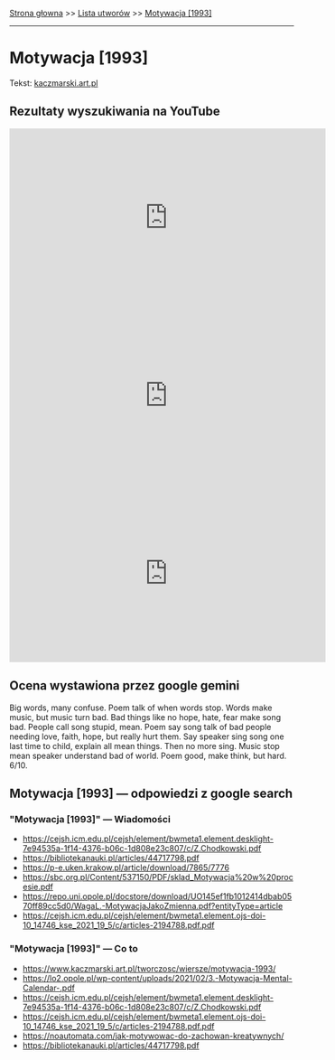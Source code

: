 [Strona głowna](../index.md) >> [Lista utworów](../list.md) >> [Motywacja [1993]](290.md)

---

# Motywacja [1993]

Tekst: [kaczmarski.art.pl](https://www.kaczmarski.art.pl/tworczosc/wiersze/motywacja-1993/)

## Rezultaty wyszukiwania na YouTube

<iframe width="560" height="315" src="https://www.youtube.com/embed/9rCrwo85fUs?si=IdontcarewhotheIRSsendsImnotpayingtaxes" title="YouTube video player" frameborder="0" allow="accelerometer; autoplay; clipboard-write; encrypted-media; gyroscope; picture-in-picture; web-share" referrerpolicy="strict-origin-when-cross-origin" allowfullscreen></iframe>

<iframe width="560" height="315" src="https://www.youtube.com/embed/eHwWV83JiqY?si=IdontcarewhotheIRSsendsImnotpayingtaxes" title="YouTube video player" frameborder="0" allow="accelerometer; autoplay; clipboard-write; encrypted-media; gyroscope; picture-in-picture; web-share" referrerpolicy="strict-origin-when-cross-origin" allowfullscreen></iframe>

<iframe width="560" height="315" src="https://www.youtube.com/embed/_bIcLnqxeKY?si=IdontcarewhotheIRSsendsImnotpayingtaxes" title="YouTube video player" frameborder="0" allow="accelerometer; autoplay; clipboard-write; encrypted-media; gyroscope; picture-in-picture; web-share" referrerpolicy="strict-origin-when-cross-origin" allowfullscreen></iframe>

## Ocena wystawiona przez google gemini

Big words, many confuse. Poem talk of when words stop. Words make music, but music turn bad. Bad things like no hope, hate, fear make song bad. People call song stupid, mean. Poem say song talk of bad people needing love, faith, hope, but really hurt them. Say speaker sing song one last time to child, explain all mean things. Then no more sing. Music stop mean speaker understand bad of world. Poem good, make think, but hard. 6/10.


## Motywacja [1993] — odpowiedzi z google search

### "Motywacja [1993]" — Wiadomości

 - <https://cejsh.icm.edu.pl/cejsh/element/bwmeta1.element.desklight-7e94535a-1f14-4376-b06c-1d808e23c807/c/Z.Chodkowski.pdf>
 - <https://bibliotekanauki.pl/articles/44717798.pdf>
 - <https://p-e.uken.krakow.pl/article/download/7865/7776>
 - <https://sbc.org.pl/Content/537150/PDF/sklad_Motywacja%20w%20procesie.pdf>
 - <https://repo.uni.opole.pl/docstore/download/UO145ef1fb1012414dbab0570ff89cc5d0/WagaL.-MotywacjaJakoZmienna.pdf?entityType=article>
 - <https://cejsh.icm.edu.pl/cejsh/element/bwmeta1.element.ojs-doi-10_14746_kse_2021_19_5/c/articles-2194788.pdf.pdf>

### "Motywacja [1993]" — Co to

 - <https://www.kaczmarski.art.pl/tworczosc/wiersze/motywacja-1993/>
 - <https://lo2.opole.pl/wp-content/uploads/2021/02/3.-Motywacja-Mental-Calendar-.pdf>
 - <https://cejsh.icm.edu.pl/cejsh/element/bwmeta1.element.desklight-7e94535a-1f14-4376-b06c-1d808e23c807/c/Z.Chodkowski.pdf>
 - <https://cejsh.icm.edu.pl/cejsh/element/bwmeta1.element.ojs-doi-10_14746_kse_2021_19_5/c/articles-2194788.pdf.pdf>
 - <https://noautomata.com/jak-motywowac-do-zachowan-kreatywnych/>
 - <https://bibliotekanauki.pl/articles/44717798.pdf>

